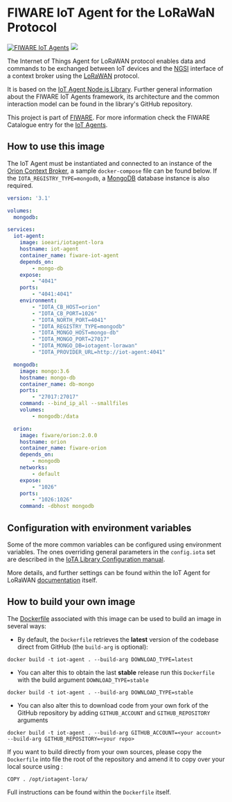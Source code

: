 # FIWARE IoT Agent for the LoRaWaN Protocol

[![FIWARE IoT Agents](https://nexus.lab.fiware.org/static/badges/chapters/iot-agents.svg)](https://www.fiware.org/developers/catalogue/)
[![](https://img.shields.io/badge/tag-fiware+iot-orange.svg?logo=stackoverflow)](https://stackoverflow.com/questions/tagged/fiware+iot)

The Internet of Things Agent for LoRaWAN protocol enables data and commands to
be exchanged between IoT devices and the
[NGSI](https://swagger.lab.fiware.org/?url=https://raw.githubusercontent.com/Fiware/specifications/master/OpenAPI/ngsiv2/ngsiv2-openapi.json)
interface of a context broker using the
[LoRaWAN](https://lora-alliance.org/about-lorawan) protocol.

It is based on the
[IoT Agent Node.js Library](https://github.com/telefonicaid/iotagent-node-lib).
Further general information about the FIWARE IoT Agents framework, its
architecture and the common interaction model can be found in the library's
GitHub repository.

This project is part of [FIWARE](https://www.fiware.org/). For more information
check the FIWARE Catalogue entry for the
[IoT Agents](https://github.com/Fiware/catalogue/tree/master/iot-agents).

## How to use this image

The IoT Agent must be instantiated and connected to an instance of the [Orion Context Broker](https://fiware-orion.readthedocs.io/en/latest/), a sample `docker-compose` file can be found below. If the
`IOTA_REGISTRY_TYPE=mongodb`, a [MongoDB](https://www.mongodb.com/) database instance is also required.

```yml
version: '3.1'

volumes:
  mongodb:

services:
  iot-agent:
    image: ioeari/iotagent-lora
    hostname: iot-agent
    container_name: fiware-iot-agent
    depends_on:
        - mongo-db
    expose:
        - "4041"
    ports:
        - "4041:4041"
    environment:
        - "IOTA_CB_HOST=orion"
        - "IOTA_CB_PORT=1026"
        - "IOTA_NORTH_PORT=4041"
        - "IOTA_REGISTRY_TYPE=mongodb"
        - "IOTA_MONGO_HOST=mongo-db"
        - "IOTA_MONGO_PORT=27017"
        - "IOTA_MONGO_DB=iotagent-lorawan"
        - "IOTA_PROVIDER_URL=http://iot-agent:4041"

  mongodb:
    image: mongo:3.6
    hostname: mongo-db
    container_name: db-mongo
    ports:
        - "27017:27017"
    command: --bind_ip_all --smallfiles
    volumes:
        - mongodb:/data

  orion:
    image: fiware/orion:2.0.0
    hostname: orion
    container_name: fiware-orion
    depends_on:
        - mongodb
    networks:
        - default
    expose:
        - "1026"
    ports:
        - "1026:1026"
    command: -dbhost mongodb
```




## Configuration with environment variables

Some of the more common variables can be configured using environment variables. The ones overriding general parameters
in the `config.iota` set are described in the [IoTA Library Configuration manual](https://github.com/telefonicaid/iotagent-node-lib#configuration).


More details, and further settings can be found within the IoT Agent for LoRaWAN [documentation](https://fiware-lorawan.readthedocs.io/en/latest/) itself.

## How to build your own image

The [Dockerfile](https://github.com/Atos-Research-and-Innovation/IoTagent-LoRaWAN/blob/master/docker/Dockerfile) associated with this image can be used to build an image in several ways:

* By default, the `Dockerfile` retrieves the **latest** version of the codebase direct from GitHub (the `build-arg` is optional):

```console
docker build -t iot-agent . --build-arg DOWNLOAD_TYPE=latest
```

* You can alter this to obtain the last **stable** release run this `Dockerfile` with the build argument `DOWNLOAD_TYPE=stable`

```console
docker build -t iot-agent . --build-arg DOWNLOAD_TYPE=stable
```

* You can also alter this to download code from your own fork of the GitHub repository by adding `GITHUB_ACCOUNT` and `GITHUB_REPOSITORY` arguments

```console
docker build -t iot-agent . --build-arg GITHUB_ACCOUNT=<your account> --build-arg GITHUB_REPOSITORY=<your repo>
```

If you want to build directly from your own sources, please copy the ` Dockerfile` into file the root of the repository and amend it to
copy over your local source using :

```
COPY . /opt/iotagent-lora/
```

Full instructions can be found within the `Dockerfile` itself.

